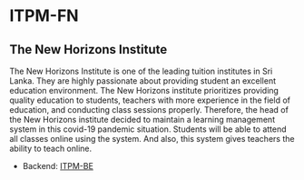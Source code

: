 # ITPM-FN

## The New Horizons Institute
The New Horizons Institute is one of the leading tuition institutes in Sri Lanka. They are highly passionate about providing student an excellent education environment. The New Horizons institute prioritizes providing quality education to students, teachers with more experience in the field of education, and conducting class sessions properly. Therefore, the head of the New Horizons institute decided to maintain a learning management system in this covid-19 pandemic situation. Students will be able to attend all classes online using the system. And also, this system gives teachers the ability to teach online.

- Backend: [ITPM-BE](https://github.com/sithumonline/ITPM-BE) <br>
